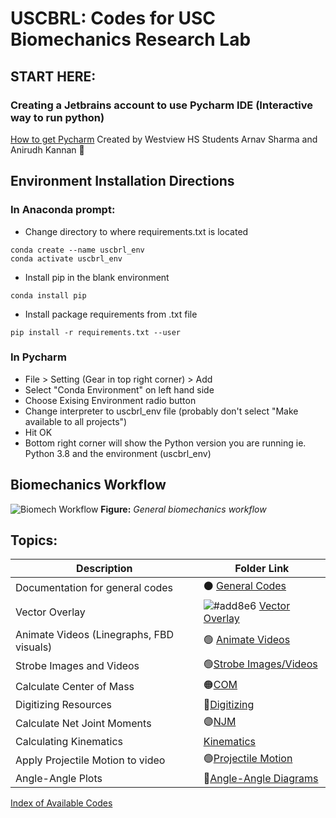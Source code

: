 # USCBRL: Codes for USC Biomechanics Research Lab

## START HERE:
### Creating a Jetbrains account to use Pycharm IDE (Interactive way to run python)
[How to get Pycharm](https://github.com/USCBiomechanicsLab/labcodes/blob/master/documentation/_Getting%20PyCharm%20Educational%20Version.pdf)
  Created by Westview HS Students Arnav Sharma and Anirudh Kannan :slightly_smiling_face:

## Environment Installation Directions
### In Anaconda prompt:
* Change directory to where requirements.txt is located
```
conda create --name uscbrl_env
conda activate uscbrl_env
```
* Install pip in the blank environment
```
conda install pip
```
* Install package requirements from .txt file
```
pip install -r requirements.txt --user 
```
### In Pycharm
* File > Setting (Gear in top right corner) > Add
* Select "Conda Environment" on left hand side
* Choose Exising Environment radio button
* Change interpreter to uscbrl_env file (probably don't select "Make available to all projects")
* Hit OK
* Bottom right corner will show the Python version you are running ie. Python 3.8 and the environment (uscbrl_env)


## Biomechanics Workflow

![Biomech Workflow](https://github.com/USCBiomechanicsLab/labcodes/blob/master/DocMaterials/Biomechanics_Workflow.png)
**Figure:** *General biomechanics workflow*

## Topics:

| Description | Folder Link |
| ------------- | ------------- | 
| Documentation for general codes | ⚫ [General Codes](https://github.com/USCBiomechanicsLab/labcodes/blob/master/Documentation_General.md)| 
| Vector Overlay | ![#add8e6](https://via.placeholder.com/15/add8e6/000000?text=+) [Vector Overlay](https://github.com/USCBiomechanicsLab/labcodes/tree/master/VectorOverlay)|
| Animate Videos (Linegraphs, FBD visuals) | 🟢 [Animate Videos](https://github.com/USCBiomechanicsLab/labcodes/tree/master/animatevideos) |
| Strobe Images and Videos| 🟢[Strobe Images/Videos](https://github.com/USCBiomechanicsLab/labcodes/tree/master/Strobe) |
|Calculate Center of Mass | 🟠[COM](https://github.com/USCBiomechanicsLab/labcodes/tree/master/CalcCOM)|
|Digitizing Resources | 🔴[Digitizing](https://github.com/USCBiomechanicsLab/labcodes/tree/master/digitizing)|
|Calculate Net Joint Moments| 🟣[NJM](https://github.com/USCBiomechanicsLab/labcodes/tree/master/NJM)|
|Calculating Kinematics| [Kinematics](https://github.com/USCBiomechanicsLab/labcodes/tree/master/kinematics)|
|Apply Projectile Motion to video | 🟢[Projectile Motion](https://github.com/USCBiomechanicsLab/labcodes/tree/master/projectilemotion)|
|Angle-Angle Plots | 🔴[Angle-Angle Diagrams](https://github.com/USCBiomechanicsLab/labcodes/blob/master/kinematics/Example_AngAng.md) |

[Index of Available Codes](https://github.com/USCBiomechanicsLab/labcodes/blob/master/code_index.md)
